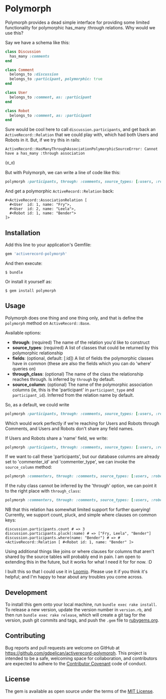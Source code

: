 # Polymorph

Polymorph provides a dead simple interface for providing some limited functionality for polymorphic has_many :through relations. Why would we use this?

Say we have a schema like this:
```ruby
class Discussion
  has_many :comments
end

class Comment
  belongs_to :discussion
  belongs_to :participant, polymorphic: true
end

class User
  belongs_to :comment, as: :participant
end

class Robot
  belongs_to :comment, as: :participant
end
```

Sure would be cool here to call `discussion.participants`, and get back an `ActiveRecord::Relation` that we could play with, which had both Users and Robots in it. But, if we try this in rails:

```
ActiveRecord::HasManyThroughAssociationPolymorphicSourceError: Cannot have a has_many :through association
```
(ಠ_ಠ)

But with Polymorph, we can write a line of code like this:

```ruby
polymorph :participants, through: :comments, source_types: [:users, :robots], fields: [:id, :name]
```

And get a polymorphic `ActiveRecord::Relation` back:

```
#<ActiveRecord::AssociationRelation [
  #<User  id: 1, name: "Fry">,
  #<User  id: 2, name: "Leela">,
  #<Robot id: 1, name: "Bender">
]>
```

## Installation

Add this line to your application's Gemfile:

```ruby
gem 'activerecord-polymorph'
```

And then execute:

    $ bundle

Or install it yourself as:

    $ gem install polymorph

## Usage

Polymorph does one thing and one thing only, and that is define the `polymorph` method on `ActiveRecord::Base`.

Available options:

- **through**:      (required) The name of the relation you'd like to construct
- **source_types**: (required) A list of classes that could be returned by this polymorphic relationship
- **fields**:       (optional, default: [:id]) A list of fields the polymorphic classes have in common (these are also the fields which you can do 'where' queries on)
- **through_class**: (optional) The name of the class the relationship reaches through. Is inferred by `through` by default.
- **source_column**: (optional) The name of the polymorphic association columns (ie, this is the 'participant' in `participant_type` and `participant_id`). Inferred from the relation name by default.

So, as a default, we could write
```ruby
polymorph :participants, through: :comments, source_types: [:users, :robots]
```

Which would work perfectly if we're reaching for Users and Robots through Comments, and Users and Robots don't share any field names.

If Users and Robots share a 'name' field, we write:

```ruby
polymorph :participants, through: :comments, source_types: [:users, :robots], fields: [:id, :name]
```

If we want to call these 'participants', but our database columns are already set to 'commenter_id' and 'commenter_type', we can invoke the `source_column` method:

```ruby
polymorph :commenters, through: :comments, source_types: [:users, :robots], source_column: :commenter
```

If the ruby class cannot be inferred by the 'through' option, we can point it to the right place with `through_class`:

```ruby
polymorph :commenters, through: :comments, source_types: [:users, :robots], through_class: Comments::Base
```

NB that this relation has somewhat limited support for further querying! Currently, we support count, pluck, and simple where clauses on common keys:

```
discussion.participants.count # => 3
discussion.participants.pluck(:name) # => ["Fry, Leela", "Bender"]
discussion.participants.where(name: "Bender") # => #<ActiveRecord::Relation [ #<Robot id: 1, name: "Bender" ]>
```

Using additional things like joins or where clauses for columns that aren't shared by the source tables will probably end in pain. I am open to extending this in the future, but it works for what I need it for for now. :D

I built this so that I could use it in [Loomio](https://github.com/loomio/loomio). Please use it if you think it's helpful; and I'm happy to hear about any troubles you come across.

## Development

To install this gem onto your local machine, run `bundle exec rake install`. To release a new version, update the version number in `version.rb`, and then run `bundle exec rake release`, which will create a git tag for the version, push git commits and tags, and push the `.gem` file to [rubygems.org](https://rubygems.org).

## Contributing

Bug reports and pull requests are welcome on GitHub at https://github.com/gdpelican/activerecord-polymorph. This project is intended to be a safe, welcoming space for collaboration, and contributors are expected to adhere to the [Contributor Covenant](http://contributor-covenant.org) code of conduct.

## License

The gem is available as open source under the terms of the [MIT License](http://opensource.org/licenses/MIT).
